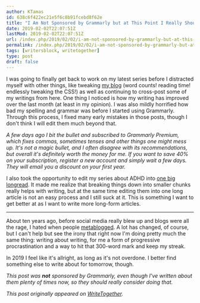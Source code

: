 ```yaml
---
author: KTamas
id: 638c6f422ec21e5f6c8b91fcebd8f62e
title: "I Am Not Sponsored by Grammarly but at This Point I Really Should Be"
date: 2019-02-02T22:07:51Z
lastMod: 2019-02-02T22:07:51Z
url: /index.php/2019/02/02/i-am-not-sponsored-by-grammarly-but-at-this-point-i-really-should-be/
permalink: /index.php/2019/02/02/i-am-not-sponsored-by-grammarly-but-at-this-point-i-really-should-be/
tags: [writersblock, writetogether]
type: post
draft: false
---
```

I was going to finally get back to work on my latest series before I distracted myself with other things, like tweaking [my blog](https://blog.ktamas.com) (word counts! reading time! endlessly tweaking the CSS!) as well as continuing to cross-post some of my writings from here. One thing I noticed is how my writing has improved over the last month (at least in my opinion). I was also mildly horrified how bad my spelling and grammar was before I started using Grammarly. Through this process, I fixed many early mistakes in those posts, though I don't think I will edit them much beyond that.

*A few days ago I bit the bullet and subscribed to Grammarly Premium, which fixes commas, sometimes tenses and other things one might mess up. It's not a magic bullet, and I often disagree with its recommendations, but overall it's definitely worth the money for me. If you want to save 40% on your subscription, register a new account and simply wait a few days. They will email you a discount on your first year.*

I also took the opportunity to edit my series about ADHD into [one big longread](https://blog.ktamas.com/index.php/2019/02/02/re-take-your-pills-my-story-of-adhd/). It made me realize that breaking things down into smaller chunks really helps with writing, but at the same time editing them into one long article is not an easy process and I still suck at it. This is something I want to get better at as I want to write more long-form articles.

---

About ten years ago, before social media really blew up and blogs were all the rage, I hated when people [metablogged](https://www.urbandictionary.com/define.php?term=metablogging). A lot has changed, of course, but I can't help but see the irony that right now I'm doing pretty much the same thing: writing about writing, for me a form of progressive procrastination and a way to hit that 300-word mark and keep my streak.

In 2019 I feel like it's allright, as long as it's not overdone. I better find something else to write about for tomorrow, though.

*This post was* ***not*** *sponsored by Grammarly, even though I've written about them plenty of times now, so they should really consider doing that.*

*This post originally appeared on [WriteTogether](https://writetogether.space/posts/ktamas/i-am-not-sponsored-by-grammarly-but-at-this-point-i-really-should-be).*
